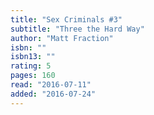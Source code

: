 ```yaml
---
title: "Sex Criminals #3"
subtitle: "Three the Hard Way"
author: "Matt Fraction"
isbn: ""
isbn13: ""
rating: 5
pages: 160
read: "2016-07-11"
added: "2016-07-24"
---
```


